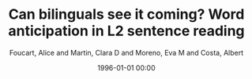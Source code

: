 ---
layout: post
title: Can bilinguals see it coming? Word anticipation in L2 sentence reading

date: 1996-01-01 00:00
author: Foucart, Alice and Martin, Clara D and Moreno, Eva M and Costa, Albert
tags: ["bilingualism","grammatical gender","semantic processing","word anticipation"]
journal: Journal of Experimental Psychology Learning Memory and Cognition

link: https://doi.org/10.1037/a0036756

year: 2014
---
